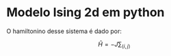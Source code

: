 # Modelo Ising 2d em python

O hamiltonino desse sistema é dado por:

$$\hat{H} = - J \sum_{\langle i, j \rangle}$$
